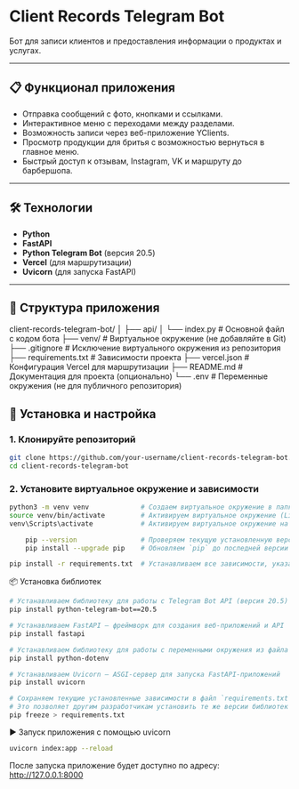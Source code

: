 # Client Records Telegram Bot

Бот для записи клиентов и предоставления информации о продуктах и услугах.

---

## 📋 Функционал приложения

- Отправка сообщений с фото, кнопками и ссылками.
- Интерактивное меню с переходами между разделами.
- Возможность записи через веб-приложение YClients.
- Просмотр продукции для бритья с возможностью вернуться в главное меню.
- Быстрый доступ к отзывам, Instagram, VK и маршруту до барбершопа.

---

## 🛠️ Технологии

- **Python**
- **FastAPI**
- **Python Telegram Bot** (версия 20.5)
- **Vercel** (для маршрутизации)
- **Uvicorn** (для запуска FastAPI)

---

## 📂 Структура приложения

client-records-telegram-bot/
│
├── api/
│   └── index.py             # Основной файл с кодом бота
├── venv/                    # Виртуальное окружение (не добавляйте в Git)
├── .gitignore               # Исключение виртуального окружения из репозитория
├── requirements.txt         # Зависимости проекта
├── vercel.json              # Конфигурация Vercel для маршрутизации
├── README.md                # Документация для проекта (опционально)
└── .env                     # Переменные окружения (не для публичного репозитория)


## 🚀 Установка и настройка

### 1. Клонируйте репозиторий

```bash
git clone https://github.com/your-username/client-records-telegram-bot.git
cd client-records-telegram-bot
```

### 2. Установите виртуальное окружение и зависимости

```bash
python3 -m venv venv             # Создаем виртуальное окружение в папке `venv`
source venv/bin/activate         # Активируем виртуальное окружение (Linux/MacOS).
venv\Scripts\activate            # Активируем виртуальное окружение на Windows.
```
```bash
    pip --version                # Проверяем текущую установленную версию `pip` (пакетного менеджера Python)
    pip install --upgrade pip    # Обновляем `pip` до последней версии
```
```bash
pip install -r requirements.txt  # Устанавливаем все зависимости, указанные в файле `requirements.txt`
```

📦 Установка библиотек

```bash
# Устанавливаем библиотеку для работы с Telegram Bot API (версия 20.5)
pip install python-telegram-bot==20.5

# Устанавливаем FastAPI — фреймворк для создания веб-приложений и API
pip install fastapi

# Устанавливаем библиотеку для работы с переменными окружения из файла `.env`
pip install python-dotenv

# Устанавливаем Uvicorn — ASGI-сервер для запуска FastAPI-приложений
pip install uvicorn

# Сохраняем текущие установленные зависимости в файл `requirements.txt`
# Это позволяет другим разработчикам установить те же версии библиотек
pip freeze > requirements.txt
```

▶️ Запуск приложения с помощью uvicorn

```bash
uvicorn index:app --reload
```

После запуска приложение будет доступно по адресу:
http://127.0.0.1:8000

